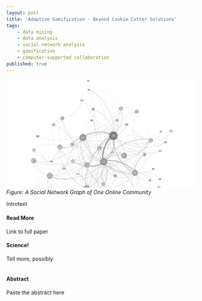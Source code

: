 ```yaml
---
layout: post
title: 'Adaptive Gamification - Beyond Cookie Cutter Solutions'
tags:
    - data mining
    - data analysis
    - social network analysis
    - gamification
    - computer-supported collaboration
published: true
---
```


![Figure: A Social Network Graph of One Online Community](/assets/img/2015-06-01-cscl-gamification.png)
*Figure: A Social Network Graph of One Online Community*

Introtext

#### Read More
Link to full paper

#### Science!
Tell more, possibly
<br/>
<br/>

#### Abstract
Paste the abstract here